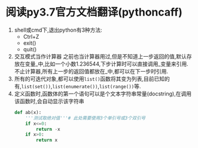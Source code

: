 # 阅读py3.7官方文档翻译(pythoncaff)
1. shell或cmd下,退出python有3种方法:
    - Ctrl+Z
    - exit()
    - quit()
2. 交互模式当作计算器
    之前也当计算器用过,但是不知道上一步返回的值,默认存放在变量_中,比如一个小数1.236544,下步计算时可以直接调用_变量来引用.
    不止计算器,所有上一步的返回值都放在_中,都可以在下一步时引用.
3. 所有的可迭代对象,都可以使用`list()`函数将其变为列表,目前已知的有,`list(set())`,`list(enumerate())`,`list(range())`等.
4. 定义函数时,函数体的第一个语句可以是个文本字符串常量(docstring),在调用该函数时,会自动显示该字符串
    ```python
    def ab(x):
        '''测试取绝对值'''# 此处需要使用3个单引号或3个双引号
        if x<=0:
            return -x
        if x>0:
            return x
    ```
